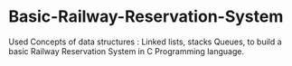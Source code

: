 # Basic-Railway-Reservation-System
Used Concepts of data structures : Linked lists, stacks Queues, to build a basic Railway Reservation System in C Programming language.
